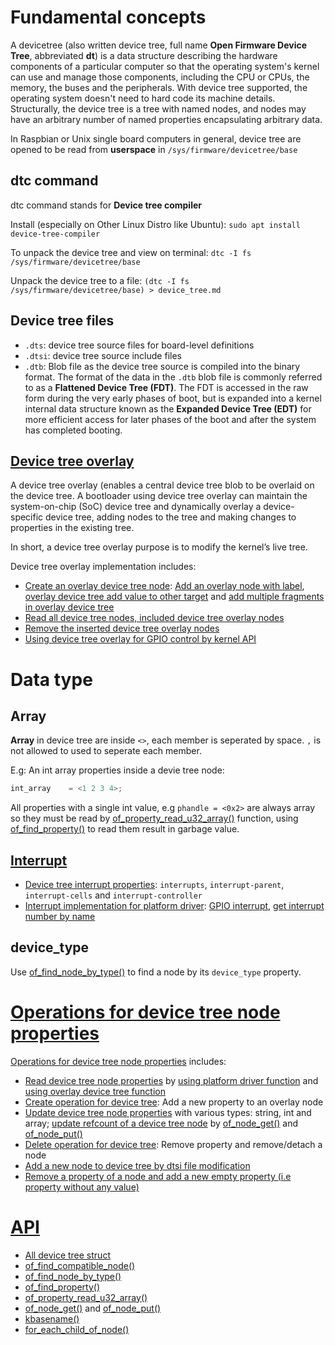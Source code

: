 # Fundamental concepts

A devicetree (also written device tree, full name **Open Firmware Device Tree**, abbreviated **dt**) is a data structure describing the hardware components of a particular computer so that the operating system's kernel can use and manage those components, including the CPU or CPUs, the memory, the buses and the peripherals. With device tree supported, the operating system doesn't need to hard code its machine details. Structurally, the device tree is a tree with named nodes, and nodes may have an arbitrary number of named properties encapsulating arbitrary data.

In Raspbian or Unix single board computers in general, device tree are opened to be read from **userspace** in ``/sys/firmware/devicetree/base``

## dtc command

dtc command stands for **Device tree compiler**

Install (especially on Other Linux Distro like Ubuntu): ``sudo apt install device-tree-compiler``

To unpack the device tree and view on terminal: ``dtc -I fs /sys/firmware/devicetree/base``

Unpack the device tree to a file: ``(dtc -I fs /sys/firmware/devicetree/base) > device_tree.md``

## Device tree files

* ``.dts``: device tree source files for board-level definitions
* ``.dtsi``: device tree source include files
* ``.dtb``: Blob file as the device tree source is compiled into the binary format. The format of the data in the ``.dtb`` blob file is commonly referred to as a **Flattened Device Tree (FDT)**. The FDT is accessed in the raw form during the very early phases of boot, but is expanded into a kernel internal data structure known as the **Expanded Device Tree (EDT)** for more efficient access for later phases of the boot and after the system has completed booting.
## [Device tree overlay](Device%20tree%20overlay.md)

A device tree overlay (enables a central device tree blob to be overlaid on the device tree. A bootloader using device tree overlay can maintain the system-on-chip (SoC) device tree and dynamically overlay a device-specific device tree, adding nodes to the tree and making changes to properties in the existing tree.

In short, a device tree overlay purpose is to modify the kernel’s live tree. 

Device tree overlay implementation includes:
* [Create an overlay device tree node](Device%20tree%20overlay.md#create-an-overlay-device-tree-node): [Add an overlay node with label](Device%20tree%20overlay.md#add-an-overlay-node-with-label), [overlay device tree add value to other target](Device%20tree%20overlay.md#overlay-device-tree-add-value-to-other-target) and [add multiple fragments in overlay device tree](Device%20tree%20overlay.md#add-multiple-fragments-in-overlay-device-tree)
* [Read all device tree nodes, included device tree overlay nodes](Device%20tree%20overlay.md#remove-the-inserted-device-tree-overlay-nodes)
* [Remove the inserted device tree overlay nodes](Device%20tree%20overlay.md#remove-the-inserted-device-tree-overlay-nodes)
* [Using device tree overlay for GPIO control by kernel API](Device%20tree%20GPIO.md)

# Data type

## Array

**Array** in device tree are inside ``<>``, each member is seperated by space. ``,`` is not allowed to used to seperate each member.

E.g: An int array properties inside a devie tree node:

```c
int_array	 = <1 2 3 4>;
```
All properties with a single int value, e.g ``phandle = <0x2>`` are always array so they must be read by [of_property_read_u32_array()](API.md#of_property_read_u32_array) function, using [of_find_property()](API.md#of_find_property) to read them result in garbage value.

## [Interrupt](Interrupt.md)

* [Device tree interrupt properties](Interrupt.md#properties): ``interrupts``, ``interrupt-parent``, ``interrupt-cells`` and ``interrupt-controller``
* [Interrupt implementation for platform driver](Interrupt.md#interrupt-implementation-for-platform-driver): [GPIO interrupt](Interrupt.md#gpio-interrupt), [get interrupt number by name](Interrupt.md#get-interrupt-number-by-name)

## device_type

Use [of_find_node_by_type()](API.md#of_find_node_by_type) to find a node by its ``device_type`` property.

# [Operations for device tree node properties](Operations%20for%20device%20tree%20node%20properties.md)

[Operations for device tree node properties](Operations%20for%20device%20tree%20node%20properties.md) includes:
* [Read device tree node properties](Operations%20for%20device%20tree%20node%20properties.md#read-device-tree-node-properties) by [using platform driver function](Operations%20for%20device%20tree%20node%20properties.md#using-platform-driver-function) and [using overlay device tree function](Operations%20for%20device%20tree%20node%20properties.md#using-overlay-device-tree-function)
* [Create operation for device tree](Operations%20for%20device%20tree%20node%20properties.md#create-operation-for-device-tree): Add a new property to an overlay node
* [Update device tree node properties](Update%20device%20tree%20node%20properties.md) with various types: string, int and array; [update refcount of a device tree node](Update%20device%20tree%20node%20properties.md#update-refcount-of-a-device-tree-node) by [of_node_get()](API.md#of_node_get) and [of_node_put()](API.md#of_node_put)
* [Delete operation for device tree](Operations%20for%20device%20tree%20node%20properties.md#delete-operation-for-device-tree): Remove property and remove/detach a node
* [Add a new node to device tree by dtsi file modification]()
* [Remove a property of a node and add a new empty property (i.e property without any value)](Operations%20for%20device%20tree%20node%20properties.md#remove-a-property-of-a-node-and-add-a-new-empty-property-ie-property-without-any-value)
# [API](API.md)

* [All device tree struct](API.md#struct)
* [of_find_compatible_node()](API.md#of_find_compatible_node)
* [of_find_node_by_type()](API.md#of_find_node_by_type)
* [of_find_property()](API.md#of_find_property)
* [of_property_read_u32_array()](API.md#of_property_read_u32_array)
* [of_node_get()](API.md#of_node_get) and [of_node_put()](API.md#of_node_put)
* [kbasename()](API.md#kbasename)
* [for_each_child_of_node()](API.md#for_each_child_of_node)
